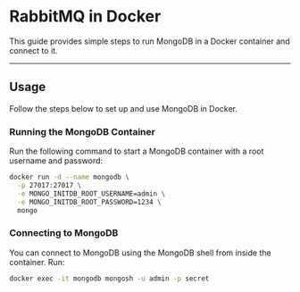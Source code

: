 # RabbitMQ in Docker

This guide provides simple steps to run MongoDB in a Docker container and connect to it.

---

## Usage

Follow the steps below to set up and use MongoDB in Docker.

### Running the MongoDB Container

Run the following command to start a MongoDB container with a root username and password:

```bash
docker run -d --name mongodb \
  -p 27017:27017 \
  -e MONGO_INITDB_ROOT_USERNAME=admin \
  -e MONGO_INITDB_ROOT_PASSWORD=1234 \
  mongo
```

### Connecting to MongoDB

You can connect to MongoDB using the MongoDB shell from inside the container. Run:
```bash
docker exec -it mongodb mongosh -u admin -p secret
```